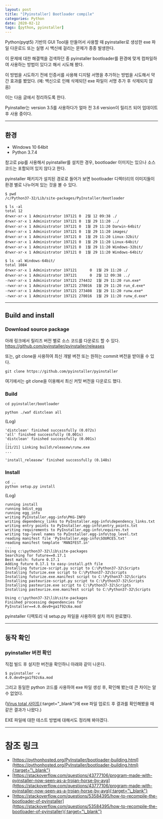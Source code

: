 ```yaml
---
layout: post
title: "[Pyinstaller] Bootloader compile"
categories: Python
date: 2020-02-12
tags: [python, pyinstaller]
---
```


Python(pyqt5) 기반의 GUI Tool을 만들어서 사용할 때 pyinstaller로 생성한 exe 파일 다운로드 또는 실행 시 백신에 걸리는 문제가 종종 발생한다.

이 문제에 대한 해결책을 검색하던 중 pyinstaller bootloader를 환경에 맞게 컴파일하여 사용하는 방법이 있다고 해서 시도해 봤다.

이 방법을 시도하기 전에 인증서를 사용해 디지털 서명을 추가하는 방법을 시도해서 약간 효과를 봤었다. (예: 백신으로 인해 삭제되던 exe 파일이 서명 추가 후 삭제되지 않음)

이는 다음 글에서 정리하도록 한다.

Pyinstaller는 version 3.5를 사용하다가 얼마 전 3.6 version이 릴리즈 되어 업데이트 후 사용 중이다.

---

## 환경

- Windows 10 64bit
- Python 3.7.4

참고로 pip를 사용해서 pyinstaller를 설치한 경우, bootloader 이미지는 있으나 소스 코드는 포함되어 있지 않다고 한다.

pyinstaller 패키지가 설치된 경로로 들어가 보면 bootloader 디렉터리의 이미지들이 환경 별로 나누어져 있는 것을 볼 수 있다.

```
$ pwd
/c/Python37-32/Lib/site-packages/PyInstaller/bootloader

$ ls -al
total 12
drwxr-xr-x 1 Administrator 197121 0  2월 12 09:38 ./
drwxr-xr-x 1 Administrator 197121 0  1월 29 11:20 ../
drwxr-xr-x 1 Administrator 197121 0  1월 29 11:20 Darwin-64bit/
drwxr-xr-x 1 Administrator 197121 0  1월 29 11:20 images/
drwxr-xr-x 1 Administrator 197121 0  1월 29 11:20 Linux-32bit/
drwxr-xr-x 1 Administrator 197121 0  1월 29 11:20 Linux-64bit/
drwxr-xr-x 1 Administrator 197121 0  1월 29 11:20 Windows-32bit/
drwxr-xr-x 1 Administrator 197121 0  1월 29 11:20 Windows-64bit/

$ ls -al Windows-64bit/
total 1084
drwxr-xr-x 1 Administrator 197121      0  1월 29 11:20 ./
drwxr-xr-x 1 Administrator 197121      0  2월 12 09:38 ../
-rwxr-xr-x 1 Administrator 197121 274432  1월 29 11:20 run.exe*
-rwxr-xr-x 1 Administrator 197121 278016  1월 29 11:20 run_d.exe*
-rwxr-xr-x 1 Administrator 197121 273408  1월 29 11:20 runw.exe*
-rwxr-xr-x 1 Administrator 197121 278016  1월 29 11:20 runw_d.exe*
```

---

## Build and install

### Download source package

아래 링크에서 릴리즈 버전 별로 소스 코드를 다운로드 할 수 있다.
https://github.com/pyinstaller/pyinstaller/releases

또는, git clone을 사용하여 최신 개발 버전 또는 원하는 commit 버전을 받아올 수 있다.

```
git clone https://github.com/pyinstaller/pyinstaller
```

여기에서는 git clone을 이용해서 최신 커밋 버전을 다운로드 했다.

### Build

```
cd pyinstaller/bootloader
```

```
python ./waf distclean all
```

(Log)

```
'distclean' finished successfully (0.072s)
'all' finished successfully (0.001s)
'distclean' finished successfully (0.001s)
...
[21/21] Linking build\releasew\runw.exe
...

'install_releasew' finished successfully (0.148s)
```

### Install

```
cd ..
python setup.py install
```

(Log)

```
running install
running bdist_egg
running egg_info
writing PyInstaller.egg-info\PKG-INFO
writing dependency_links to PyInstaller.egg-info\dependency_links.txt
writing entry points to PyInstaller.egg-info\entry_points.txt
writing requirements to PyInstaller.egg-info\requires.txt
writing top-level names to PyInstaller.egg-info\top_level.txt
reading manifest file 'PyInstaller.egg-info\SOURCES.txt'
reading manifest template 'MANIFEST.in'
...
Using c:\python37-32\lib\site-packages
Searching for future==0.17.1
Best match: future 0.17.1
Adding future 0.17.1 to easy-install.pth file
Installing futurize-script.py script to C:\Python37-32\Scripts
Installing futurize.exe script to C:\Python37-32\Scripts
Installing futurize.exe.manifest script to C:\Python37-32\Scripts
Installing pasteurize-script.py script to C:\Python37-32\Scripts
Installing pasteurize.exe script to C:\Python37-32\Scripts
Installing pasteurize.exe.manifest script to C:\Python37-32\Scripts

Using c:\python37-32\lib\site-packages
Finished processing dependencies for PyInstaller==4.0.dev0+ga1f92c6a.mod
```

pyinstaller 디렉토리 내 setup.py 파일을 사용하여 설치 까지 완료했다.

---

## 동작 확인

### pyinstaller 버전 확인

직접 빌드 후 설지한 버전을 확인하니 아래와 같이 나온다.

```
$ pyinstaller -v
4.0.dev0+ga1f92c6a.mod
```

그리고 동일한 python 코드를 사용하여 exe 파일 생성 후, 확인해 봤는데 큰 차이는 알 수 없었다.

([Virus total 사이트](https://www.virustotal.com/){:target="\_blank"}에 exe 파일 업로드 후 결과를 확인해봤을 때 같은 결과가 나왔다.)

EXE 파일에 대한 테스트 방법에 대해서도 정리해 봐야겠다.

---

# 참조 링크

- [https://pythonhosted.org/PyInstaller/bootloader-building.html](https://pythonhosted.org/PyInstaller/bootloader-building.html){:target="\_blank"}
- [https://stackoverflow.com/questions/43777106/program-made-with-pyinstaller-now-seen-as-a-trojan-horse-by-avg](https://stackoverflow.com/questions/43777106/program-made-with-pyinstaller-now-seen-as-a-trojan-horse-by-avg){:target="\_blank"}
- [https://stackoverflow.com/questions/53584395/how-to-recompile-the-bootloader-of-pyinstaller](https://stackoverflow.com/questions/53584395/how-to-recompile-the-bootloader-of-pyinstaller){:target="\_blank"}
